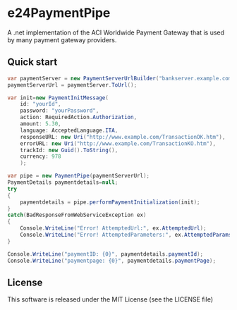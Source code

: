 e24PaymentPipe
==============

A .net implementation of the ACI Worldwide Payment Gateway that is used by many payment gateway providers.

Quick start
------------
```c#
var paymentServer = new PaymentServerUrlBuilder("bankserver.example.com","/context", UseSSL.on, 443);
paymentServerUrl = paymentServer.ToUrl();

var init=new PaymentInitMessage(
    id: "yourId",
    password: "yourPassword",
    action: RequiredAction.Authorization,
    amount: 5.30,
    language: AcceptedLanguage.ITA,
    responseURL: new Uri("http://www.example.com/TransactionOK.htm"),
    errorURL: new Uri("http://www.example.com/TransactionKO.htm"),
    trackId: new Guid().ToString(),
    currency: 978     
    );

var pipe = new PaymentPipe(paymentServerUrl);
PaymentDetails paymentdetails=null;
try 
{
    paymentdetails = pipe.performPaymentInitialization(init);
}
catch(BadResponseFromWebServiceException ex)
{
    Console.WriteLine("Error! AttemptedUrl:", ex.AttemptedUrl);
    Console.WriteLine("Error! AttemptedParameters:", ex.AttemptedParams);				
}

Console.WriteLine("paymentID: {0}", paymentdetails.paymentId);
Console.WriteLine("paymentpage: {0}", paymentdetails.paymentPage);
```

License
-------
This software is released under the MIT License (see the LICENSE file)
